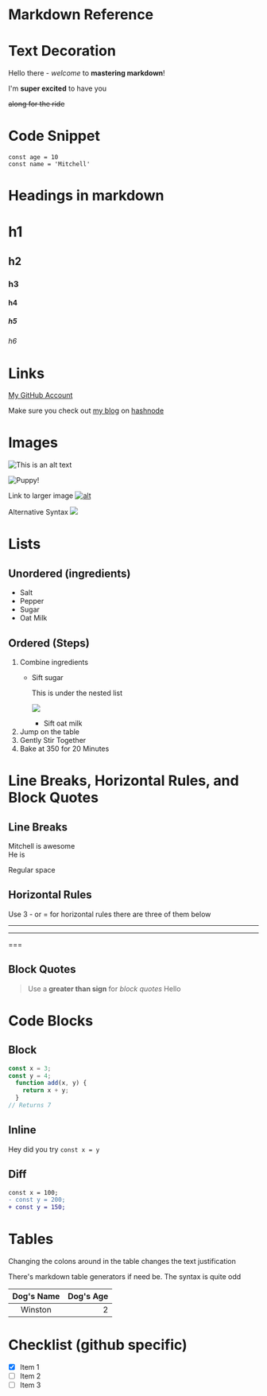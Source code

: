 # Markdown Reference

# Text Decoration

Hello there - _welcome_ to **mastering markdown**!

I'm **super excited** to have you 

~~along for the ride~~

# Code Snippet

```
const age = 10
const name = 'Mitchell'
```

# Headings in markdown
# h1
## h2
### h3
#### h4
##### h5
###### h6 

# Links

[My GitHub Account](https://www.github.com/mitchelldirt)

Make sure you check out [my blog][1] on [hashnode][hashnode]


# Images


![This is an alt text](https://www.vectorlogo.zone/logos/nuxtjs/nuxtjs-icon.svg "This is a title")

![Puppy!][pup]

Link to larger image
[![alt](http://unsplash.it/50/50?image=1012)](http://unsplash.it/500/500?image=1012)

Alternative Syntax
[<img src="http://unsplash.it/50/50?image=1012">](http://unsplash.it/500/500?image=1012)



[1]: https://mitchellmudd.hashnode.dev/

[hashnode]: https://hashnode.com/

[pup]: http://unsplash.it/500/500?image=1012

# Lists

## Unordered (ingredients)

- Salt
- Pepper
- Sugar
- Oat Milk

## Ordered (Steps)

1. Combine ingredients
    * Sift sugar

        This is under the nested list

        ![](http://unsplash.it/500/300?random)
      * Sift oat milk
2. Jump on the table
3. Gently Stir Together
4. Bake at 350 for 20 Minutes

# Line Breaks, Horizontal Rules, and Block Quotes

## Line Breaks

Mitchell is awesome<br>
He is

Regular space

## Horizontal Rules

Use 3 - or = for horizontal rules there are three of them below

---

---

===

## Block Quotes

> Use a **greater than sign** for _block quotes_
> Hello

# Code Blocks

## Block

```js
const x = 3;
const y = 4;
  function add(x, y) {
    return x + y;
  }
// Returns 7
``` 
## Inline

Hey did you try `const x = y`

## Diff

```diff
const x = 100;
- const y = 200;
+ const y = 150;
```

# Tables

Changing the colons around in the table changes the text justification 

There's markdown table generators if need be. The syntax is quite odd

| Dog's Name | Dog's Age |
|:-----------:|---------:|
|Winston|2|

# Checklist (github specific)

* [x] Item 1
* [ ] Item 2
* [ ] Item 3
